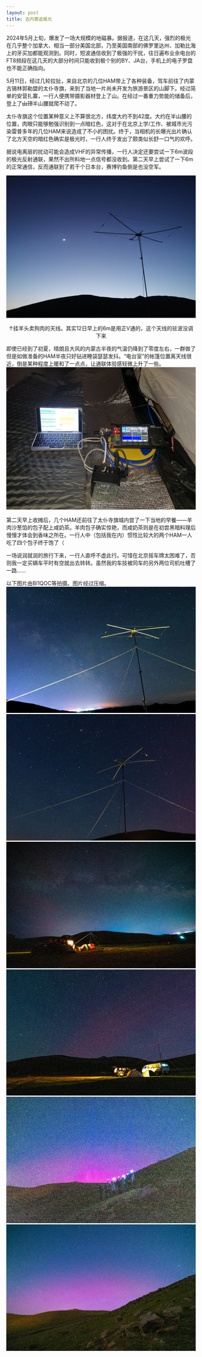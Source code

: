 ```yaml
---
layout: post
title: 去内蒙追极光
---
```


2024年5月上旬，爆发了一场大规模的地磁暴。据报道，在这几天，强烈的极光在几乎整个加拿大、相当一部分美国北部，乃至美国南部的佛罗里达州、加勒比海上的牙买加都能观测到。同时，短波通信收到了极强的干扰，往日遍布业余电台的FT8频段在这几天的大部分时间只能收到极个别的BY、JA台，手机上的电子罗盘也不能正确指向。

5月11日，经过几轮拉扯，来自北京的几位HAM带上了各种装备，驾车前往了内蒙古锡林郭勒盟的太仆寺旗，来到了当地一片尚未开发为旅游景区的山脚下。经过简单的安营扎寨，一行人便携带摄影器材登上了山。在经过一番重力势能的储备后，登上了~~山顶~~半山腰就爬不动了。

太仆寺旗这个位置某种意义上不算很北方，纬度大约不到42度。大约在半山腰的位置，肉眼只能够勉强识别到一点暗红色，这对于在北京上学/工作、被城市光污染雷普多年的几位HAM来说造成了不小的困扰。终于，当相机的长曝光出片确认了北方天空的暗红色确实是极光时，一行人终于发出了颇类似长舒一口气的欢呼。

据说电离层的扰动可能会造成VHF的异常传播，一行人决定还要尝试一下6m波段的极光反射通联，果然不出所料地一点信号都没收到。第二天早上尝试了一下6m的正常通信，反而通联到了若干个日本台，赛博钓鱼倒是也没空军。

![8](/pictures/20240512_aurora/8.jpg)
<center><p>↑挂羊头卖狗肉的天线。其实12日早上的6m是用正V通的，这个天线的驻波没调下来</p></center>

即使已经到了初夏，晴朗且大风的内蒙古半夜的气温仍降到了零度左右，一群做了但是如做准备的HAM半夜只好钻进睡袋瑟瑟发抖。“电台室”的帐篷位置离天线很近，倒是某种程度上暖和了一点点，让通联体验感轻微上升了一些。
![9](/pictures/20240512_aurora/9.jpg)

第二天早上收摊后，几个HAM还前往了太仆寺旗城内尝了一下当地的早餐——羊肉沙葱馅的包子配上咸奶茶。羊肉包子确实惊艳，而咸奶茶则是在初尝黑暗料理后慢慢才体会到香味之所在。一行人中（包括我在内）惯性比较大的两个HAM一人吃了四个包子终于饱了（

一场说润就润的旅行下来，一行人直呼不虚此行。可惜在北京摇车牌太困难了，否则我一定买辆车平时有空就出去转转。虽然我的车技被同车的另外两位司机吐槽了一路……

以下图片由BI1QOC等拍摄。图片经过压缩。
![1](/pictures/20240512_aurora/1.jpg)
![2](/pictures/20240512_aurora/2.jpg)
![3](/pictures/20240512_aurora/3.jpg)
![4](/pictures/20240512_aurora/4.jpg)
![6](/pictures/20240512_aurora/6.jpg)
![7](/pictures/20240512_aurora/7.jpg)
